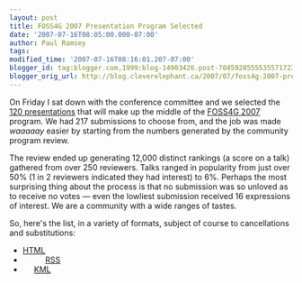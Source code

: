 ```yaml
---
layout: post
title: FOSS4G 2007 Presentation Program Selected
date: '2007-07-16T08:05:00.000-07:00'
author: Paul Ramsey
tags: 
modified_time: '2007-07-16T08:16:01.207-07:00'
blogger_id: tag:blogger.com,1999:blog-14903426.post-7045928555535571723
blogger_orig_url: http://blog.cleverelephant.ca/2007/07/foss4g-2007-presentation-program.html
---
```


On Friday I sat down with the conference committee and we selected the [120 presentations](http://2007.foss4g.org/presentations/html.php) that will make up the middle of the [FOSS4G 2007](http://2007.foss4g.org) program.  We had 217 submissions to choose from, and the job was made *waaaaay* easier by starting from the numbers generated by the community program review.

The review ended up generating 12,000 distinct rankings (a score on a talk) gathered from over 250 reviewers.  Talks ranged in popularity from just over 50% (1 in 2 reviewers indicated they had interest) to 6%.  Perhaps the most surprising thing about the process is that no submission was so unloved as to receive no votes&nbsp;&mdash;&nbsp;even the lowliest submission received 16 expressions of interest.  We are a community with a wide ranges of tastes.

So, here's the list, in a variety of formats, subject of course to cancellations and substitutions:<ul><li>[HTML](http://2007.foss4g.org/presentations/html.php)</li><li>[<img src='http://2007.foss4g.org/news/xml.gif' border='0' width='36' height='14' align='absmiddle' />](http://2007.foss4g.org/presentations/rss.php) [RSS](http://2007.foss4g.org/presentations/rss.php)</li><li>[<img src='http://2007.foss4g.org/presentations/kml.png' border='0' width='16' height='16' align='absmiddle' />](http://2007.foss4g.org/presentations/abstracts.kml) [KML](http://2007.foss4g.org/presentations/abstracts.kml)</li></ul>